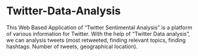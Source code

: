 # Twitter-Data-Analysis
This Web Based Application of “Twitter Sentimental Analysis” is a platform of various information for Twitter. With the help of “Twitter Data analysis”, we can analysis tweets (most retweeted, finding relevant topics, finding hashtags. Number of tweets, geographical location).
